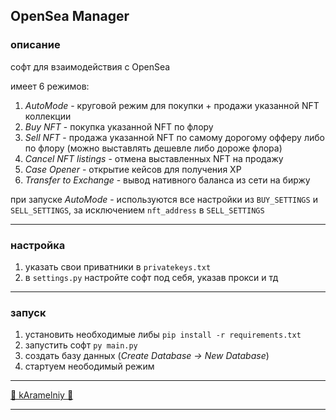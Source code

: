 ## OpenSea Manager

### описание
софт для взаимодействия с OpenSea 

имеет 6 режимов:
1. *AutoMode* - круговой режим для покупки + продажи указанной NFT коллекции
2. *Buy NFT* - покупка указанной NFT по флору
3. *Sell NFT* - продажа указанной NFT по самому дорогому офферу либо по флору 
   (можно выставлять дешевле либо дороже флора)
4. *Cancel NFT listings* - отмена выставленных NFT на продажу
5. *Case Opener* - открытие кейсов для получения XP
6. *Transfer to Exchange* - вывод нативного баланса из сети на биржу

при запуске *AutoMode* - используются все настройки из `BUY_SETTINGS` и `SELL_SETTINGS`, за исключением `nft_address` 
в `SELL_SETTINGS`

---

### настройка

1. указать свои приватники в `privatekeys.txt`
2. в `settings.py` настройте софт под себя, указав прокси и тд

---

### запуск

1. установить необходимые либы `pip install -r requirements.txt`
2. запустить софт `py main.py`
3. создать базу данных (*Create Database -> New Database*)
4. стартуем неободимый режим

---

[🍭 kAramelniy 🍭](https://t.me/kAramelniy)

---
